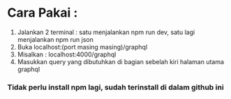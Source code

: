 # Cara Pakai :

1. Jalankan 2 terminal : satu menjalankan npm run dev, satu lagi menjalankan npm run json
2. Buka localhost:(port masing masing)/graphql
3. Misalkan : localhost:4000/graphql
4. Masukkan query yang dibutuhkan di bagian sebelah kiri halaman utama graphql

<h3>Tidak perlu install npm lagi, sudah terinstall di dalam github ini</h3>
